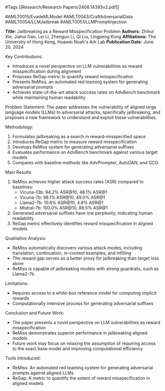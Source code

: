 #Tags
[[Research/Research Papers/2406.14393v2.pdf]]

#AMLT0015/EvadeMLModel
#AMLT0043/CraftAdversarialData
#AMLT0054/LLMJailbreak
#AMLT0051/LLMPromptInjection

**Title:** Jailbreaking as a Reward Misspecification Problem
**Authors:** Zhihui Xie, Jiahui Gao, Lei Li, Zhenguo Li, Qi Liu, Lingpeng Kong
**Affiliations:** The University of Hong Kong, Huawei Noah's Ark Lab
**Publication Date:** June 20, 2024

Key Contributions:
- Introduces a novel perspective on LLM vulnerabilities as reward misspecification during alignment
- Proposes ReGap metric to quantify reward misspecification
- Presents ReMiss, an automated red teaming system for generating adversarial prompts
- Achieves state-of-the-art attack success rates on AdvBench benchmark while maintaining human readability

Problem Statement:
The paper addresses the vulnerability of aligned large language models (LLMs) to adversarial attacks, specifically jailbreaking, and proposes a new framework to understand and exploit these vulnerabilities.

Methodology:
1. Formulates jailbreaking as a search in reward-misspecified space
2. Introduces ReGap metric to measure reward misspecification
3. Develops ReMiss system for generating adversarial suffixes
4. Evaluates performance on AdvBench benchmark against various target models
5. Compares with baseline methods like AdvPrompter, AutoDAN, and GCG

Main Results:
1. ReMiss achieves higher attack success rates (ASR) compared to baselines:
   - Vicuna-13b: 94.2% ASR@10, 48.1% ASR@1
   - Vicuna-7b: 98.1% ASR@10, 49.0% ASR@1
   - Llama2-7b: 10.6% ASR@10, 4.8% ASR@1
   - Mistral-7b: 100.0% ASR@10, 88.5% ASR@1
2. Generated adversarial suffixes have low perplexity, indicating human readability
3. ReGap metric effectively identifies reward misspecification in aligned models

Qualitative Analysis:
- ReMiss automatically discovers various attack modes, including translation, continuation, in-context examples, and infilling
- The reward gap serves as a better proxy for jailbreaking than target loss alone
- ReMiss is capable of jailbreaking models with strong guardrails, such as Llama2-7b

Limitations:
- Requires access to a white-box reference model for computing implicit rewards
- Computationally intensive process for generating adversarial suffixes

Conclusion and Future Work:
- The paper presents a novel perspective on LLM vulnerabilities as reward misspecification
- ReMiss demonstrates superior performance in jailbreaking aligned models
- Future work may focus on relaxing the assumption of requiring access to the exact base model and improving computational efficiency

Tools Introduced:
- ReMiss: An automated red teaming system for generating adversarial prompts against aligned LLMs
- ReGap: A metric to quantify the extent of reward misspecification in aligned models